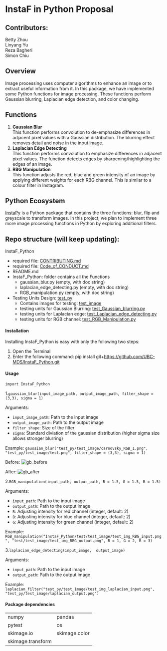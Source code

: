 # InstaF in Python Proposal

## Contributors:

Betty Zhou     
Linyang Yu    
Reza Bagheri    
Simon Chiu    

## Overview

Image processing uses computer algorithms to enhance an image or to extract useful information from it. In this package, we have implemented some Python functions for image processing. These functions perform Gaussian blurring, Laplacian edge detection, and color changing.

## Functions

1. **Gaussian Blur**    
   This function performs convolution to de-emphasize differences in adjacent pixel values with a Gaussian distribution. The blurring effect removes detail and noise in the input image.
2. **Laplacian Edge Detecting**    
   This function performs convolution to emphasize differences in adjacent pixel values. The function detects edges by sharpening/highlighting the edges of an image.
3. **RBG Manipulation**    
   This function adjusts the red, blue and green intensity of an image by applying different weights for each RBG channel. This is similar to a colour filter in Instagram.


## Python Ecosystem

[InstaPy](https://github.com/UBC-MDS/InstaPy) is a Python package that contains the three functions: blur, flip and greyscale to transform images. In this project, we plan to implement three more image processing functions in Python by exploring additional filters.


## Repo structure (will keep updating):


InstaF_Python
  * required file: [CONTRIBUTING.md](CONTRIBUTING.md)
  * required file: [Code_of_CONDUCT.md](Code_of_CONDUCT.md)
  * README.md
  * InstaF_Python: folder contains all the Functions
    * gaussian_blur.py (empty, with doc string)
    * laplacian_edge_detecting.py (empty, with doc string)
    * RGB_manipulation.py (empty, with doc string)
  * Testing Units Design: [test_py](test_py)
    * Contains images for testing: [test_image](test_py/test_image)
    * testing units for Gaussian Blurring: [test_Gaussian_blurring.py](test_py/test_Gaussian_blurring.py)
    * testing units for Laplacian edge: [test_Laplacian_edge_detecting.py](test_py/test_Laplacian_edge_detecting.py)
    * testing units for RGB channel: [test_RGB_Manipulation.py](test_py/test_RGB_Manipulation.py)

#### Installation

Installing InstaF_Python is easy with only the following two steps:

1. Open the Terminal
2. Enter the following command: pip install git+https://github.com/UBC-MDS/InstaF_Python.git

#### Usage

```import InstaF_Python```

1.```gaussian_blur(input_image_path, output_image_path, filter_shape = (3,3), sigma = 1)```

Arguments:

* ```input_image_path```: Path to the input image
* ```output_image_path```: Path to the output image
* ```filter_shape```: Size of the filter 
* ```sigma```: Standard diviation of the gaussian distribution (higher sigma size allows stronger blurring)

Example:
```gaussian_blur("test_py/test_image/carnovsky_RGB_1.png", "test_py/test_image/test.png", filter_shape = (3,3), sigma = 1)```

Before:
![gb_before](https://github.com/UBC-MDS/InstaF_Python/blob/master/test_py/test_image/carnovsky_RGB_1.png)

After:
![gb_after](https://github.com/UBC-MDS/InstaF_Python/blob/master/test_py/test_image/test.png)

2.```RGB_manipulation(input_path, output_path, R = 1.5, G = 1.5, B = 1.5)```

Arguments:

* ```input_path```: Path to the input image
* ```output_path```: Path to the output image
* ```R```: Adjusting intensity for red channel (integer, default: 2)
* ```B```: Adjusting intensity for blue channel (integer, default: 2)
* ```G```: Adjusting intensity for green channel (integer, default: 2)

Example:
```RGB_manipulation("InstaF_Python/test/test_image/test_img_RBG_input.png", "test/test_image/test_img_RBG_output.png", R = 1, G = 2, B = 3)```

3.```laplacian_edge_detecting(input_image,  output_image)```

Arguments:

* ```input_path```: Path to the input image
* ```output_path```: Path to the output image

Example:
```laplacian_filter("test_py/test_image/test_img_laplacian_input.png", "test_py/test_image/laplacian_output.png")```

#### Package dependencies

|||
|---|---|
|numpy|             pandas|
|pytest|            os|
|skimage.io|        skimage.color|
|skimage.transform| 


